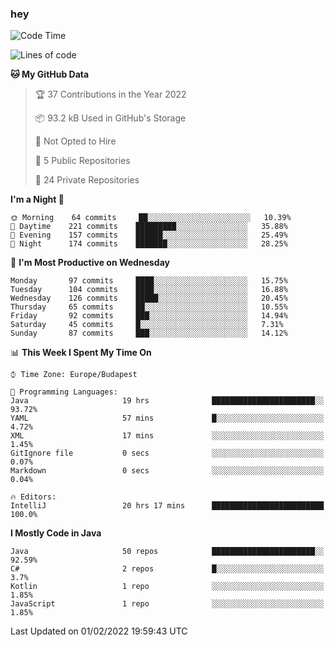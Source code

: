 ### hey

<!--START_SECTION:waka-->
![Code Time](http://img.shields.io/badge/Code%20Time-512%20hrs%2038%20mins-blue)

![Lines of code](https://img.shields.io/badge/From%20Hello%20World%20I%27ve%20Written-441%20Thousand%20lines%20of%20code-blue)

**🐱 My GitHub Data** 

> 🏆 37 Contributions in the Year 2022
 > 
> 📦 93.2 kB Used in GitHub's Storage 
 > 
> 🚫 Not Opted to Hire
 > 
> 📜 5 Public Repositories 
 > 
> 🔑 24 Private Repositories  
 > 
**I'm a Night 🦉** 

```text
🌞 Morning    64 commits     ██░░░░░░░░░░░░░░░░░░░░░░░   10.39% 
🌆 Daytime    221 commits    █████████░░░░░░░░░░░░░░░░   35.88% 
🌃 Evening    157 commits    ██████░░░░░░░░░░░░░░░░░░░   25.49% 
🌙 Night      174 commits    ███████░░░░░░░░░░░░░░░░░░   28.25%

```
📅 **I'm Most Productive on Wednesday** 

```text
Monday       97 commits     ████░░░░░░░░░░░░░░░░░░░░░   15.75% 
Tuesday      104 commits    ████░░░░░░░░░░░░░░░░░░░░░   16.88% 
Wednesday    126 commits    █████░░░░░░░░░░░░░░░░░░░░   20.45% 
Thursday     65 commits     ██░░░░░░░░░░░░░░░░░░░░░░░   10.55% 
Friday       92 commits     ███░░░░░░░░░░░░░░░░░░░░░░   14.94% 
Saturday     45 commits     █░░░░░░░░░░░░░░░░░░░░░░░░   7.31% 
Sunday       87 commits     ███░░░░░░░░░░░░░░░░░░░░░░   14.12%

```


📊 **This Week I Spent My Time On** 

```text
⌚︎ Time Zone: Europe/Budapest

💬 Programming Languages: 
Java                     19 hrs              ███████████████████████░░   93.72% 
YAML                     57 mins             █░░░░░░░░░░░░░░░░░░░░░░░░   4.72% 
XML                      17 mins             ░░░░░░░░░░░░░░░░░░░░░░░░░   1.45% 
GitIgnore file           0 secs              ░░░░░░░░░░░░░░░░░░░░░░░░░   0.07% 
Markdown                 0 secs              ░░░░░░░░░░░░░░░░░░░░░░░░░   0.04%

🔥 Editors: 
IntelliJ                 20 hrs 17 mins      █████████████████████████   100.0%

```

**I Mostly Code in Java** 

```text
Java                     50 repos            ███████████████████████░░   92.59% 
C#                       2 repos             █░░░░░░░░░░░░░░░░░░░░░░░░   3.7% 
Kotlin                   1 repo              ░░░░░░░░░░░░░░░░░░░░░░░░░   1.85% 
JavaScript               1 repo              ░░░░░░░░░░░░░░░░░░░░░░░░░   1.85%

```



 Last Updated on 01/02/2022 19:59:43 UTC
<!--END_SECTION:waka-->
